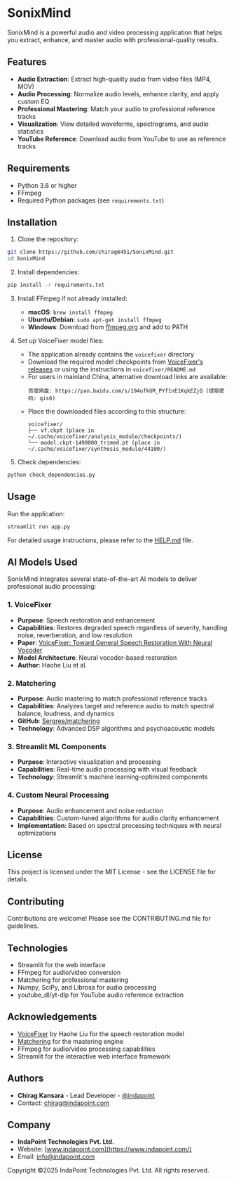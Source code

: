 # SonixMind

SonixMind is a powerful audio and video processing application that helps you extract, enhance, and master audio with professional-quality results.

## Features

- **Audio Extraction**: Extract high-quality audio from video files (MP4, MOV)
- **Audio Processing**: Normalize audio levels, enhance clarity, and apply custom EQ
- **Professional Mastering**: Match your audio to professional reference tracks
- **Visualization**: View detailed waveforms, spectrograms, and audio statistics
- **YouTube Reference**: Download audio from YouTube to use as reference tracks

## Requirements

- Python 3.8 or higher
- FFmpeg
- Required Python packages (see `requirements.txt`)

## Installation

1. Clone the repository:
```bash
git clone https://github.com/chirag6451/SonixMind.git
cd SonixMind
```

2. Install dependencies:
```bash
pip install -r requirements.txt
```

3. Install FFmpeg if not already installed:
   - **macOS**: `brew install ffmpeg`
   - **Ubuntu/Debian**: `sudo apt-get install ffmpeg`
   - **Windows**: Download from [ffmpeg.org](https://ffmpeg.org/download.html) and add to PATH

4. Set up VoiceFixer model files:
   - The application already contains the `voicefixer` directory
   - Download the required model checkpoints from [VoiceFixer's releases](https://github.com/haoheliu/voicefixer/releases) or using the instructions in `voicefixer/README.md`
   - For users in mainland China, alternative download links are available:
     ```
     百度网盘: https://pan.baidu.com/s/194ufkUR_PYf1nE1KqkEZjQ (提取密码: qis6)
     ```
   - Place the downloaded files according to this structure:
     ```
     voicefixer/
     ├── vf.ckpt (place in ~/.cache/voicefixer/analysis_module/checkpoints/)
     └── model.ckpt-1490000_trimed.pt (place in ~/.cache/voicefixer/synthesis_module/44100/)
     ```

5. Check dependencies:
```bash
python check_dependencies.py
```

## Usage

Run the application:
```bash
streamlit run app.py
```

For detailed usage instructions, please refer to the [HELP.md](HELP.md) file.

## AI Models Used

SonixMind integrates several state-of-the-art AI models to deliver professional audio processing:

### 1. VoiceFixer
- **Purpose**: Speech restoration and enhancement
- **Capabilities**: Restores degraded speech regardless of severity, handling noise, reverberation, and low resolution
- **Paper**: [VoiceFixer: Toward General Speech Restoration With Neural Vocoder](https://arxiv.org/abs/2109.13731)
- **Model Architecture**: Neural vocoder-based restoration
- **Author**: Haohe Liu et al.

### 2. Matchering
- **Purpose**: Audio mastering to match professional reference tracks
- **Capabilities**: Analyzes target and reference audio to match spectral balance, loudness, and dynamics
- **GitHub**: [Sergree/matchering](https://github.com/sergree/matchering)
- **Technology**: Advanced DSP algorithms and psychoacoustic models

### 3. Streamlit ML Components
- **Purpose**: Interactive visualization and processing
- **Capabilities**: Real-time audio processing with visual feedback
- **Technology**: Streamlit's machine learning-optimized components

### 4. Custom Neural Processing
- **Purpose**: Audio enhancement and noise reduction
- **Capabilities**: Custom-tuned algorithms for audio clarity enhancement
- **Implementation**: Based on spectral processing techniques with neural optimizations

## License

This project is licensed under the MIT License - see the LICENSE file for details.

## Contributing

Contributions are welcome! Please see the CONTRIBUTING.md file for guidelines.

## Technologies

- Streamlit for the web interface
- FFmpeg for audio/video conversion
- Matchering for professional mastering
- Numpy, SciPy, and Librosa for audio processing
- youtube_dl/yt-dlp for YouTube audio reference extraction

## Acknowledgements

- [VoiceFixer](https://github.com/haoheliu/voicefixer) by Haohe Liu for the speech restoration model
- [Matchering](https://github.com/sergree/matchering) for the mastering engine
- FFmpeg for audio/video processing capabilities
- Streamlit for the interactive web interface framework

## Authors

- **Chirag Kansara** - Lead Developer - [@indapoint](https://www.linkedin.com/in/indapoint/)
- Contact: chirag@indapoint.com

## Company

- **IndaPoint Technologies Pvt. Ltd.**
- Website: [www.indapoint.com](https://www.indapoint.com/)
- Email: info@indapoint.com

Copyright ©2025 IndaPoint Technologies Pvt. Ltd. All rights reserved.
